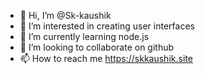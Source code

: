 - 👋 Hi, I’m @Sk-kaushik
- 👀 I’m interested in creating user interfaces
- 🌱 I’m currently learning node.js
- 💞️ I’m looking to collaborate on github
- 📫 How to reach me https://skkaushik.site

